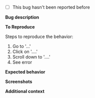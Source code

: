 - [ ]  This bug hasn't been reported before 

**Bug description**

<!-- (A concise description of the bug encountered ) -->

**To Reproduce**

Steps to reproduce the behavior:
1. Go to '...'
2. Click on '....'
3. Scroll down to '....'
4. See error

**Expected behavior**

<!-- Give a brief description of what you expected to happen. -->

**Screenshots**

<!-- Add screenshots to help explain your problem (if possible) -->


**Additional context**

<!-- Add any other context about the problem here. -->

